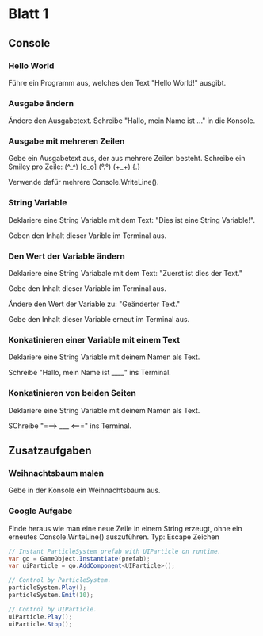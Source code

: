 # Blatt 1

## Console

### Hello World

Führe ein Programm aus, welches den Text "Hello World!" ausgibt.

### Ausgabe ändern

Ändere den Ausgabetext. Schreibe "Hallo, mein Name ist ..." in die Konsole.

### Ausgabe mit mehreren Zeilen

Gebe ein Ausgabetext aus, der aus mehrere Zeilen besteht. Schreibe ein Smiley pro Zeile: (^\_^) [o_o] (°.°) (+\_+) {$.$}

Verwende dafür mehrere Console.WriteLine().

### String Variable 

Deklariere eine String Variable mit dem Text: "Dies ist eine String Variable!".

Geben den Inhalt dieser Varible im Terminal aus.

### Den Wert der Variable ändern

Deklariere eine String Variabale mit dem Text: "Zuerst ist dies der Text."

Gebe den Inhalt dieser Variable im Terminal aus.

Ändere den Wert der Variable zu: "Geänderter Text."

Gebe den Inhalt dieser Variable erneut im Terminal aus.

### Konkatinieren einer Variable mit einem Text

Deklariere eine String Variable mit deinem Namen als Text.

Schreibe "Hallo, mein Name ist ____" ins Terminal.

### Konkatinieren von beiden Seiten

Deklariere eine String Variable mit deinem Namen als Text.

SChreibe "===> ___ <===" ins Terminal.


## Zusatzaufgaben

### Weihnachtsbaum malen

Gebe in der Konsole ein Weihnachtsbaum aus.


### Google Aufgabe

Finde heraus wie man eine neue Zeile in einem String erzeugt, ohne ein erneutes Console.WriteLine() auszuführen. Typ: Escape Zeichen



```cs
// Instant ParticleSystem prefab with UIParticle on runtime.
var go = GameObject.Instantiate(prefab);
var uiParticle = go.AddComponent<UIParticle>();

// Control by ParticleSystem.
particleSystem.Play();
particleSystem.Emit(10);

// Control by UIParticle.
uiParticle.Play();
uiParticle.Stop();
```
